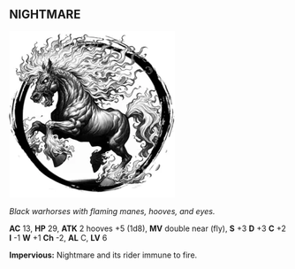 ## NIGHTMARE

![](images/nightmare.webp)

_Black warhorses with flaming manes, hooves, and eyes._

**AC** 13, **HP** 29, **ATK** 2 hooves +5 (1d8), **MV** double near (fly), **S** +3 **D** +3 **C** +2 **I** -1 **W** +1 **Ch** -2, **AL** C, **LV** 6

**Impervious:** Nightmare and its rider immune to fire.

